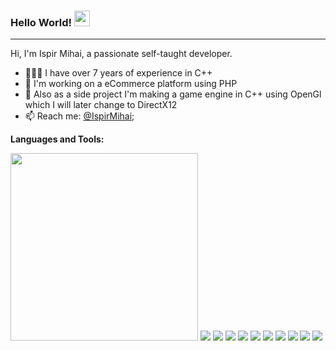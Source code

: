 ### Hello World! <img src="https://media.giphy.com/media/hvRJCLFzcasrR4ia7z/giphy.gif" width="25px">
<!-- <a href="#">
  <img align="left" alt="Koman's Discord" width="22px" src="https://raw.githubusercontent.com/peterthehan/peterthehan/master/assets/discord.svg" />
</a>
<a href="https://twitter.com/CristiKoman">
  <img align="left" alt="Koman's Twitter" width="22px" src="https://raw.githubusercontent.com/peterthehan/peterthehan/master/assets/twitter.svg" />
</a>
<a href="https://open.spotify.com/user/ei7x8vdh02sedos5tibj39ysf?si=kp-05j1VS9iRhRse7aVruw">
  <img align="left" alt="Koman's Spotify" width="22px" src="https://raw.githubusercontent.com/peterthehan/peterthehan/master/assets/spotify.svg" />
</a> -->

<hr/>

Hi, I'm Ispir Mihai, a passionate self-taught developer.

- 👨🏽‍💻 I have over 7 years of experience in C++
- 🌱 I'm working on a eCommerce platform using PHP
- 💬 Also as a side project I'm making a game engine in C++ using OpenGl which I will later change to DirectX12
- 📫 Reach me: [@IspirMihai](mailto:mihaimechanic@gmail.com);

**Languages and Tools:**  

<img src='https://cdn.jsdelivr.net/gh/devicons/devicon@latest/icons/cplusplus/cplusplus-original.svg' width="300">
<img src='https://cdn.jsdelivr.net/gh/devicons/devicon@latest/icons/arduino/arduino-original.svg'>
<img src='https://cdn.jsdelivr.net/gh/devicons/devicon@latest/icons/python/python-original.svg'>
<img src='https://cdn.jsdelivr.net/gh/devicons/devicon@latest/icons/html5/html5-original.svg'>
<img src='https://cdn.jsdelivr.net/gh/devicons/devicon@latest/icons/css3/css3-original.svg'>
<img src='https://cdn.jsdelivr.net/gh/devicons/devicon@latest/icons/php/php-original.svg'>
<img src='https://cdn.jsdelivr.net/gh/devicons/devicon@latest/icons/unity/unity-original.svg'>
<img src='https://cdn.jsdelivr.net/gh/devicons/devicon@latest/icons/photoshop/photoshop-plain.svg'>
<img src='https://cdn.jsdelivr.net/gh/devicons/devicon@latest/icons/illustrator/illustrator-plain.svg'>
<img src='https://cdn.jsdelivr.net/gh/devicons/devicon@latest/icons/aftereffects/aftereffects-plain.svg'>
<img src='https://cdn.jsdelivr.net/gh/devicons/devicon@latest/icons/blender/blender-original.svg'>
